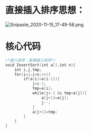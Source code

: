 # 直接插入排序思想：

![Snipaste_2020-11-15_17-49-56.png](https://i.loli.net/2020/11/15/UZHJXiOTtuky7KW.png)

# 核心代码

~~~c
/*插入排序：直接插入排序*/
void InsertSort(int a[],int n){
    int i,j,tmp;
    for(i=1;i<n;++){
        if(a[i]<a[i-1]){
            j=i-1;
            tmp=a[i];
            while(j>-1 && tmp<a[j]){
                a[j+1]=a[j];
                j--;
            }
            a[j+1]=tmp;
        }
    }
}
~~~

